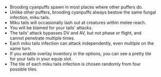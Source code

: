 - Brooding cyanpuffs spawn in most places where other puffers do.
- Unlike other puffers, brooding cyanpuffs always bestow the same fungal infection, miku tails.
- Miku tails will occasionally lash out at creatures within melee reach.
- You will be blamed for your tails' attacks.
- The tails' attack bypasses DV and AV, but not phase or flight, and cannot penetrate multiple times.
- Each miku tails infection can attack independently, even multiple on the same turn.
- If you enable overlay inventory in the options, you can see a pretty tile for your tails in your equip slot.
- The tile of each miku tails infection is chosen randomly from four possible tiles.
